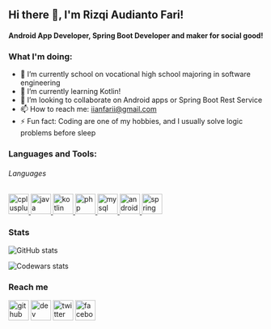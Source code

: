 ## Hi there 👋, I'm Rizqi Audianto Fari!
#### Android App Developer, Spring Boot Developer and maker for social good!


 ### What I'm doing: 
 
- 🔭 I’m currently school on vocational high school majoring in software engineering 
- 🌱 I’m currently learning Kotlin! 
- 👯 I’m looking to collaborate on Android apps or Spring Boot Rest Service
- 📫 How to reach me: iianfarii@gmail.com 
- ⚡ Fun fact: Coding are one of my hobbies, and I usually solve logic problems before sleep 

<h3 align="left">Languages and Tools:</h3>
<h6> Languages </h6>
<p align="left"> <a href="https://www.w3schools.com/cpp/" target="_blank"> <img src="https://raw.githubusercontent.com/abranhe/programming-languages-logos/30a0ecf99188be99a3c75a00efb5be61eca9c382/src/cpp/cpp.svg" alt="cplusplus" width="40" height="40"/> </a> <a href="https://www.java.com" target="_blank"> <img src="https://www.vectorlogo.zone/logos/java/java-icon.svg" alt="java" width="40" height="40"/> </a> <a href="https://kotlinlang.org" target="_blank"> <img src="https://www.vectorlogo.zone/logos/kotlinlang/kotlinlang-icon.svg" alt="kotlin" width="40" height="40"/> </a> <a href="https://www.php.net" target="_blank"> <img src="https://www.vectorlogo.zone/logos/php/php-icon.svg" alt="php" width="40" height="40"/> </a> <a href="https://www.mysql.com/" target="_blank"> <img src="https://www.vectorlogo.zone/logos/mysql/mysql-icon.svg" alt="mysql" width="40" height="40"/> </a>  <a href="https://developer.android.com/" target="_blank"> <img src="https://www.vectorlogo.zone/logos/android/android-icon.svg" alt="android" width="40" height="40"/> </a> <a href="https://spring.io/projects/spring-boot" target="_blank"> <img src="https://www.vectorlogo.zone/logos/springio/springio-icon.svg" alt="spring" width="40" height="40"/> </a>  


### Stats

![GitHub stats](https://github-readme-stats.vercel.app/api?username=TheManusia&count_private=true)  

![Codewars stats](https://www.codewars.com/users/TheManusia/badges/large)
 
### Reach me
[<img src='https://cdn.jsdelivr.net/npm/simple-icons@3.0.1/icons/github.svg' alt='github' height='40'>](https://github.com/TheManusia)  [<img src='https://cdn.jsdelivr.net/npm/simple-icons@3.0.1/icons/hashnode.svg' alt='dev' height='40'>](https://themanusia.github.io/)  [<img src='https://cdn.jsdelivr.net/npm/simple-icons@3.0.1/icons/twitter.svg' alt='twitter' height='40'>](https://twitter.com/themanusia__)  [<img src='https://cdn.jsdelivr.net/npm/simple-icons@3.0.1/icons/facebook.svg' alt='facebook' height='40'>](https://facebook.com/Ian.TheManusia)
 
<!--
**TheManusia/TheManusia** is a ✨ _special_ ✨ repository because its `README.md` (this file) appears on your GitHub profile.

Here are some ideas to get you started:

- 🔭 I’m currently working on ...
- 🌱 I’m currently learning ...
- 👯 I’m looking to collaborate on ...
- 🤔 I’m looking for help with ...
- 💬 Ask me about ...
- 📫 How to reach me: ...
- 😄 Pronouns: ...
- ⚡ Fun fact: ...
-->
